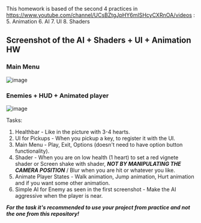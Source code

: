 This homework is based of the second 4 practices in https://www.youtube.com/channel/UCsBZtgJpHY6mISHcyCXRnOA/videos : 
 5. Animation
 6. AI
 7. UI
 8. Shaders

## Screenshot of the AI + Shaders + UI + Animation HW
 ### Main Menu
 ![image](https://user-images.githubusercontent.com/25185815/108395056-0dbce280-721e-11eb-8be2-422630a331a9.png)
 
 ### Enemies + HUD + Animated player
 ![image](https://user-images.githubusercontent.com/25185815/108393904-cbdf6c80-721c-11eb-9a0b-45e5a35ba336.png)

Tasks:
 1. Healthbar - Like in the picture with 3-4 hearts.
 2. UI for Pickups - When you pickup a key, to register it with the UI.
 3. Main Menu - Play, Exit, Options (doesn't need to have option button functionality).
 4. Shader - When you are on low health (1 heart) to set a red vignete shader or Screen shake with shader, ***NOT BY MANIPULATING THE CAMERA POSITION*** / Blur when you are hit or whatever you like.
 5. Animate Player States - Walk animation, Jump animation, Hurt animation and if you want some other animation.
 6. Simple AI for Enemy as seen in the first screenshot - Make the AI aggressive when the player is near.
 
 ***For the task it's recommended to use your project from practice and not the one from this repository!***
